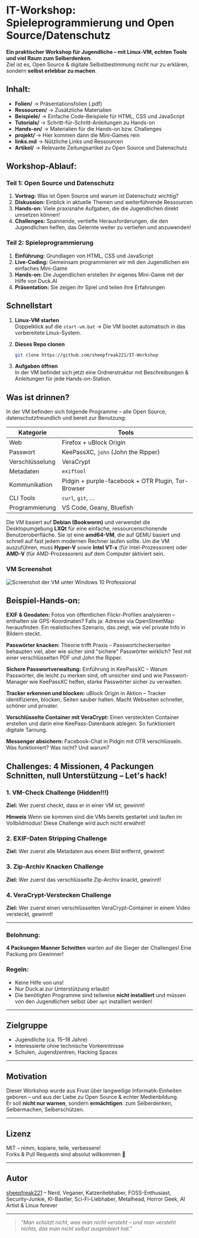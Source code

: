 # IT-Workshop: Spieleprogrammierung und Open Source/Datenschutz

**Ein praktischer Workshop für Jugendliche – mit Linux-VM, echten Tools und viel Raum zum Selberdenken.**  
Ziel ist es, Open Source & digitale Selbstbestimmung nicht nur zu erklären, sondern **selbst erlebbar zu machen**.


## Inhalt:

- **Folien/** → Präsentationsfolien (.pdf)
- **Ressourcen/** → Zusätzliche Materialien 
- **Beispiele/** → Einfache Code-Beispiele für HTML, CSS und JavaScript
- **Tutorials/** → Schritt-für-Schritt-Anleitungen zu Hands-on
- **Hands-on/** → Materialien für die Hands-on bzw. Challenges 
- **projekt/** → Hier kommen dann die Mini-Games rein
- **links.md** → Nützliche Links und Ressourcen
- **Artikel/** → Relevante Zeitungsartikel zu Open Source und Datenschutz

## Workshop-Ablauf:



### Teil 1: Open Source und Datenschutz

1. **Vortrag:** Was ist Open Source und warum ist Datenschutz wichtig?
2. **Diskussion:** Einblick in aktuelle Themen und weiterführende Ressourcen
3. **Hands-on:** Viele praxisnahe Aufgaben, die die Jugendlichen direkt umsetzen können!
4. **Challenges:** Spannende, vertiefte Herausforderungen, die den Jugendlichen helfen, das Gelernte weiter zu vertiefen und anzuwenden! 


### Teil 2: Spieleprogrammierung

1. **Einführung:** Grundlagen von HTML, CSS und JavaScript
2. **Live-Coding:** Gemeinsam programmieren wir mit den Jugendlichen ein einfaches Mini-Game
3. **Hands-on:** Die Jugendlichen erstellen ihr eigenes Mini-Game mit der Hilfe von Duck.AI
4. **Präsentation:** Sie zeigen ihr Spiel und teilen ihre Erfahrungen

## Schnellstart

1. **Linux-VM starten**  
   Doppelklick auf die `start-vm.bat` → Die VM bootet automatisch in das vorbereitete Linux-System.

2. **Dieses Repo clonen**  
   ```bash
   git clone https://github.com/sheepfreak221/IT-Workshop
   ```
3. **Aufgaben öffnen**  
   In der VM befindet sich jetzt eine Ordnerstruktur mit Beschreibungen & Anleitungen für jede Hands-on-Station.


## Was ist drinnen?

In der VM befinden sich folgende Programme – alle Open Source, datenschutzfreundlich und bereit zur Benutzung:

| Kategorie        | Tools                                                                 |
|------------------|-----------------------------------------------------------------------|
| Web           | Firefox + uBlock Origin                                              |
| Passwort      | KeePassXC, `john` (John the Ripper)                                  |
| Verschlüsselung | VeraCrypt                                                    	  |
| Metadaten     | `exiftool`                            |
| Kommunikation | Pidgin + purple-facebook + OTR Plugin, Tor-Browser                   |
| CLI Tools     | `curl`, `git`, …      					 |
| Programmierung	| VS Code, Geany, Bluefish						|



Die VM basiert auf **Debian (Bookworm)** und verwendet die Desktopumgebung **LXQt** für eine einfache, ressourcenschonende Benutzeroberfläche.
Sie ist eine **amd64-VM**, die auf QEMU basiert und schnell auf fast jedem modernen Rechner laufen sollte. Um die VM auszuführen, muss **Hyper-V** sowie **Intel VT-x** (für Intel-Prozessoren) oder **AMD-V** (für AMD-Prozessoren) auf dem Computer aktiviert sein.

### VM Screenshot

![Screenshot der VM unter Windows 10 Professional](https://raw.githubusercontent.com/sheepfreak221/IT-Workshop/refs/heads/main/Ressourcen/VM_in_Aktion.PNG)

## Beispiel-Hands-on:

**EXIF & Geodaten:** 
Fotos von öffentlichen Flickr-Profilen analysieren – enthalten sie GPS-Koordinaten? Falls ja: Adresse via OpenStreetMap herausfinden. Ein realistisches Szenario, das zeigt, wie viel private Info in Bildern steckt.

**Passwörter knacken:** 
Theorie trifft Praxis – Passwortcheckerseiten behaupten viel, aber wie sicher sind "sichere" Passwörter wirklich? Test mit einer verschlüsselten PDF und John the Ripper.

**Sichere Passwortverwaltung:** 
Einführung in KeePassXC – Warum Passwörter, die leicht zu merken sind, oft unsicher sind und wie Passwort-Manager wie KeePassXC helfen, starke Passwörter sicher zu verwalten.

**Tracker erkennen und blocken:** 
uBlock Origin in Aktion – Tracker identifizieren, blocken, Seiten sauber halten. Macht Webseiten schneller, schöner und privater.

**Verschlüsselte Container mit VeraCrypt:** 
Einen versteckten Container erstellen und darin eine KeePass-Datenbank ablegen. So funktioniert digitale Tarnung.

**Messenger absichern:** 
Facebook-Chat in Pidgin mit OTR verschlüsseln. Was funktioniert? Was nicht? Und warum?

## Challenges: 4 Missionen, 4 Packungen Schnitten, null Unterstützung – Let's hack!

### 1. VM-Check Challenge (Hidden!!!)

**Ziel:** Wer zuerst checkt, dass er in einer VM ist, gewinnt!

**Hinweis** Wenn sie kommen sind die VMs bereits gestartet und laufen im Vollbildmodus! Diese Challenge wird auch nicht erwähnt!

### 2. EXIF-Daten Stripping Challenge
**Ziel:** Wer zuerst alle Metadaten aus einem Bild entfernt, gewinnt! 

### 3. Zip-Archiv Knacken Challenge
**Ziel:** Wer zuerst das verschlüsselte Zip-Archiv knackt, gewinnt!


### 4. VeraCrypt-Verstecken Challenge
**Ziel:** Wer zuerst einen verschlüsselten VeraCrypt-Container in einem Video versteckt, gewinnt! 

---

### Belohnung:
**4 Packungen Manner Schnitten** warten auf die Sieger der Challenges!  Eine Packung pro Gewinner!

### Regeln:
- Keine Hilfe von uns!
- Nur Duck.ai zur Unterstützung erlaubt!
- Die benötigten Programme sind teilweise **nicht installiert** und müssen von den Jugendlichen selbst über `apt` installiert werden! 

---

## Zielgruppe

- Jugendliche (ca. 15–18 Jahre)
- Interessierte ohne technische Vorkenntnisse
- Schulen, Jugendzentren, Hacking Spaces

---

## Motivation

Dieser Workshop wurde aus Frust über langweilige Informatik-Einheiten geboren – und aus der Liebe zu Open Source & echter Medienbildung.  
Er soll **nicht nur warnen**, sondern **ermächtigen**: zum Selberdenken, Selbermachen, Selberschützen.

---

## Lizenz

MIT – nimm, kopiere, teile, verbessere!  
Forks & Pull Requests sind absolut willkommen 💜

---

## Autor

[sheepfreak221](https://github.com/sheepfreak221) – Nerd, Veganer, Katzenliebhaber, FOSS-Enthusiast, Security-Junkie, KI-Bastler, Sci-Fi-Liebhaber, Metalhead, Horror Geek, AI Artist & Linux forever

---

> *"Man schützt nicht, was man nicht versteht – und man versteht nichts, das man nicht selbst ausprobiert hat."*
